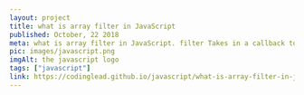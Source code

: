 ```yaml
---
layout: project
title: what is array filter in JavaScript
published: October, 22 2018
meta: what is array filter in JavaScript. filter Takes in a callback to filter out elements in a array. filter is a method on array's prototype. It is a javascript array method.
pic: images/javascript.png
imgAlt: the javascript logo
tags: ["javascript"]
link: https://codinglead.github.io/javascript/what-is-array-filter-in-javascript
---
```

